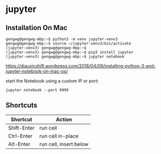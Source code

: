 # jupyter

## Installation On Mac

```
gengwg@gengwg-mbp:~$ python3 -m venv jupyter-venv3
gengwg@gengwg-mbp:~$ source ~/jupyter-venv3/bin/activate
(jupyter-venv3) gengwg@gengwg-mbp:~$
(jupyter-venv3) gengwg@gengwg-mbp:~$ pip3 install jupyter
(jupyter-venv3) gengwg@gengwg-mbp:~$ jupyter notebook
```

https://diauxicshift.wordpress.com/2018/04/09/installing-python-3-and-jupyter-notebook-on-mac-os/

start the Notebook using a custom IP or port:

```
jupyter notebook --port 9999
```

## Shortcuts

| Shortcut    | Action                 |
|-------------|------------------------|
| Shift-Enter | run cell               |
| Ctrl-Enter  | run cell in-place      |
| Alt-Enter   | run cell, insert below |
